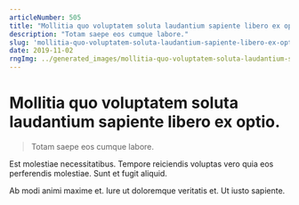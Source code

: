 ```yaml
---
articleNumber: 505
title: "Mollitia quo voluptatem soluta laudantium sapiente libero ex optio."
description: "Totam saepe eos cumque labore."
slug: 'mollitia-quo-voluptatem-soluta-laudantium-sapiente-libero-ex-optio.'
date: 2019-11-02
rngImg: ../generated_images/mollitia-quo-voluptatem-soluta-laudantium-sapiente-libero-ex-optio..jpg
---
```


# Mollitia quo voluptatem soluta laudantium sapiente libero ex optio.

> Totam saepe eos cumque labore.

Est molestiae necessitatibus. Tempore reiciendis voluptas vero quia eos perferendis molestiae. Sunt et fugit aliquid.
 Ab modi animi maxime et. Iure ut doloremque veritatis et. Ut iusto sapiente.
